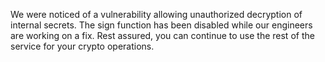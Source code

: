 We were noticed of a vulnerability allowing unauthorized decryption of internal secrets. The sign function has been disabled while our engineers are working on a fix. Rest assured, you can continue to use the rest of the service for your crypto operations.
